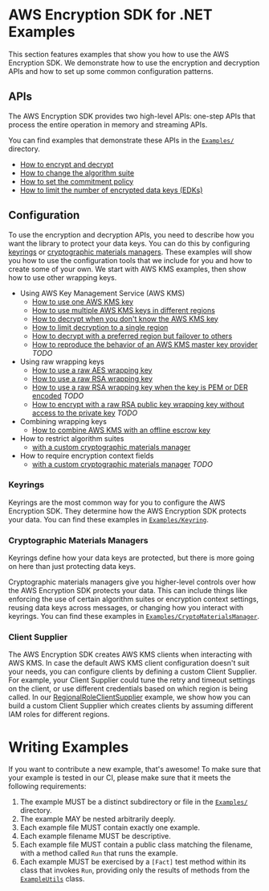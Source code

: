 # AWS Encryption SDK for .NET Examples

This section features examples that show you
how to use the AWS Encryption SDK.
We demonstrate how to use the encryption and decryption APIs
and how to set up some common configuration patterns.

## APIs

The AWS Encryption SDK provides two high-level APIs:
one-step APIs that process the entire operation in memory
and streaming APIs.

You can find examples that demonstrate these APIs
in the [`Examples/`](./) directory.

* [How to encrypt and decrypt](./Keyring/AwsKmsKeyringExample.cs)
* [How to change the algorithm suite](./NonSigningAlgorithmSuiteExample.cs)
* [How to set the commitment policy](./CommitmentPolicy.cs)
* [How to limit the number of encrypted data keys (EDKs)](./LimitEncryptedDataKeysExample.cs)

## Configuration

To use the encryption and decryption APIs,
you need to describe how you want the library to protect your data keys.
You can do this by configuring
[keyrings](#keyrings) or [cryptographic materials managers](#cryptographic-materials-managers).
These examples will show you how to use the configuration tools that we include for you
and how to create some of your own.
We start with AWS KMS examples, then show how to use other wrapping keys.

* Using AWS Key Management Service (AWS KMS)
    * [How to use one AWS KMS key](./Keyring/AwsKmsKeyringExample.cs)
    * [How to use multiple AWS KMS keys in different regions](./Keyring/AwsKmsMrkDiscoveryMultiKeyringExample.cs)
    * [How to decrypt when you don't know the AWS KMS key](./Keyring/AwsKmsDiscoveryKeyringExample.cs)
    * [How to limit decryption to a single region](./Keyring/AwsKmsMrkDiscoveryKeyringExample.cs)
    * [How to decrypt with a preferred region but failover to others](./Keyring/AwsKmsMrkDiscoveryMultiKeyringExample.cs)
    * [How to reproduce the behavior of an AWS KMS master key provider](./) *TODO*
* Using raw wrapping keys
    * [How to use a raw AES wrapping key](./Keyring/RawAESKeyringExample.cs)
    * [How to use a raw RSA wrapping key](./Keyring/RawRSAKeyringExample.cs)
    * [How to use a raw RSA wrapping key when the key is PEM or DER encoded](./) *TODO*
    * [How to encrypt with a raw RSA public key wrapping key without access to the private key](./) *TODO*
* Combining wrapping keys
    * [How to combine AWS KMS with an offline escrow key](./Keyring/MultiKeyringExample.cs)
* How to restrict algorithm suites
    * [with a custom cryptographic materials manager](./CryptographicMaterialsManager/RestrictAlgorithmSuite/SigningSuiteOnlyCMM.cs)
* How to require encryption context fields
    * [with a custom cryptographic materials manager](./) *TODO*

### Keyrings

Keyrings are the most common way for you to configure the AWS Encryption SDK.
They determine how the AWS Encryption SDK protects your data.
You can find these examples in [`Examples/Keyring`](./Keyring).

### Cryptographic Materials Managers

Keyrings define how your data keys are protected,
but there is more going on here than just protecting data keys.

Cryptographic materials managers give you higher-level controls
over how the AWS Encryption SDK protects your data.
This can include things like
enforcing the use of certain algorithm suites or encryption context settings,
reusing data keys across messages,
or changing how you interact with keyrings.
You can find these examples in
[`Examples/CryptoMaterialsManager`](./CryptoMaterialsManager).

### Client Supplier

The AWS Encryption SDK creates AWS KMS clients when interacting with AWS KMS.
In case the default AWS KMS client configuration doesn't suit your needs,
you can configure clients by defining a custom Client Supplier.
For example, your Client Supplier could tune
the retry and timeout settings on the client, or use different credentials
based on which region is being called. In our
[RegionalRoleClientSupplier](./ClientSupplier/RegionalRoleClientSupplier.cs)
example, we show how you can build a custom Client Supplier which
creates clients by assuming different IAM roles for different regions.

# Writing Examples

If you want to contribute a new example, that's awesome!
To make sure that your example is tested in our CI,
please make sure that it meets the following requirements:

1. The example MUST be a distinct subdirectory or file in the [`Examples/`](./) directory.
1. The example MAY be nested arbitrarily deeply.
1. Each example file MUST contain exactly one example.
1. Each example filename MUST be descriptive.
1. Each example file MUST contain a public class matching the filename, 
   with a method called `Run` that runs the example.
1. Each example MUST be exercised by a `[Fact]` test method within its class that invokes `Run`,
   providing only the results of methods from the [`ExampleUtils`](./ExampleUtils/ExampleUtils.cs) class.
